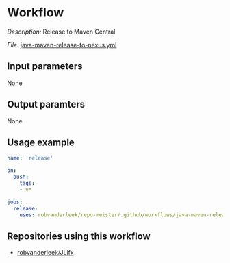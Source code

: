 # Workflow 

*Description:* Release to Maven Central

*File:* [java-maven-release-to-nexus.yml](https://github.com/repo-meister/.github/workflows/java-maven-release-to-nexus.yml)

## Input parameters

None

## Output paramters

None

## Usage example

```yaml
name: 'release'

on:
  push:
    tags:
    - v*

jobs:
  release:
    uses: robvanderleek/repo-meister/.github/workflows/java-maven-release-to-nexus.yml@main
```

## Repositories using this workflow

- [robvanderleek/JLifx](https://github.com/robvanderleek/JLifx/blob/main/.github/workflows/main.yml)